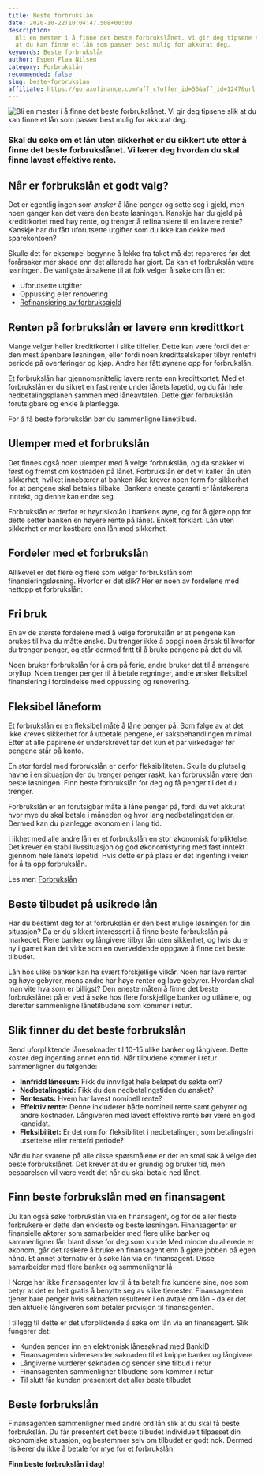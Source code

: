 ```yaml
---
title: Beste forbrukslån
date: 2020-10-22T10:04:47.508+00:00
description:
  Bli en mester i å finne det beste forbrukslånet. Vi gir deg tipsene slik
  at du kan finne et lån som passer best mulig for akkurat deg.
keywords: Beste forbrukslån
author: Espen Flaa Nilsen
category: Forbrukslån
recommended: false
slug: beste-forbrukslan
affiliate: https://go.axofinance.com/aff_c?offer_id=56&aff_id=1247&url_id=82&source=Dagbladet&aff_sub=A13
---
```


![Bli en mester i å finne det beste forbrukslånet. Vi gir deg tipsene slik at du kan finne et lån som passer best mulig for akkurat deg.](https://www.dagbladet.no/images/72639046.jpg?imageId=72639046&width=980&height=559)

### Skal du søke om et lån uten sikkerhet er du sikkert ute etter å finne det beste forbrukslånet. Vi lærer deg hvordan du skal finne lavest effektive rente.

## Når er forbrukslån et godt valg?

Det er egentlig ingen som *ønsker* å låne penger og sette seg i gjeld, men noen ganger kan det være den beste løsningen. Kanskje har du gjeld på kredittkortet med høy rente, og trenger å refinansiere til en lavere rente? Kanskje har du fått uforutsette utgifter som du ikke kan dekke med sparekontoen?

Skulle det for eksempel begynne å lekke fra taket må det repareres før det forårsaker mer skade enn det allerede har gjort. Da kan et forbrukslån være løsningen. De vanligste årsakene til at folk velger å søke om lån er:

- Uforutsette utgifter
- Oppussing eller renovering
- [Refinansiering av forbruksgjeld](https://www.dagbladet.no/annonse/refinansiering-forbruksgjeld/72207628)

## Renten på forbrukslån er lavere enn kredittkort

Mange velger heller kredittkortet i slike tilfeller. Dette kan være fordi det er den mest åpenbare løsningen, eller fordi noen kredittselskaper tilbyr rentefri periode på overføringer og kjøp. Andre har fått øynene opp for forbrukslån.

Et forbrukslån har gjennomsnittelig lavere rente enn kredittkortet. Med et forbrukslån er du sikret en fast rente under lånets løpetid, og du får hele nedbetalingsplanen sammen med låneavtalen. Dette gjør forbrukslån forutsigbare og enkle å planlegge.

For å få beste forbrukslån bør du sammenligne lånetilbud.

## Ulemper med et forbrukslån

Det finnes også noen ulemper med å velge forbrukslån, og da snakker vi først og fremst om kostnaden på lånet. Forbrukslån er det vi kaller lån uten sikkerhet, hvilket innebærer at banken ikke krever noen form for sikkerhet for at pengene skal betales tilbake. Bankens eneste garanti er låntakerens inntekt, og denne kan endre seg.

Forbrukslån er derfor et høyrisikolån i bankens øyne, og for å gjøre opp for dette setter banken en høyere rente på lånet. Enkelt forklart: Lån uten sikkerhet er mer kostbare enn lån med sikkerhet.

## Fordeler med et forbrukslån

<content-btn text="Søk forbrukslån her" :url="affiliate" rel="nofollow"></content-btn>

Allikevel er det flere og flere som velger forbrukslån som finansieringsløsning. Hvorfor er det slik? Her er noen av fordelene med nettopp et forbrukslån:

## Fri bruk

En av de største fordelene med å velge forbrukslån er at pengene kan brukes til hva du måtte ønske. Du trenger ikke å oppgi noen årsak til hvorfor du trenger penger, og står dermed fritt til å bruke pengene på det du vil.

Noen bruker forbrukslån for å dra på ferie, andre bruker det til å arrangere bryllup. Noen trenger penger til å betale regninger, andre ønsker fleksibel finansiering i forbindelse med oppussing og renovering.

## Fleksibel låneform

Et forbrukslån er en fleksibel måte å låne penger på. Som følge av at det ikke kreves sikkerhet for å utbetale pengene, er saksbehandlingen minimal. Etter at alle papirene er underskrevet tar det kun et par virkedager før pengene står på konto.

En stor fordel med forbrukslån er derfor fleksibiliteten. Skulle du plutselig havne i en situasjon der du trenger penger raskt, kan forbrukslån være den beste løsningen. Finn beste forbrukslån for deg og få penger til det du trenger.

Forbrukslån er en forutsigbar måte å låne penger på, fordi du vet akkurat hvor mye du skal betale i måneden og hvor lang nedbetalingstiden er. Dermed kan du planlegge økonomien i lang tid.

I likhet med alle andre lån er et forbrukslån en stor økonomisk forpliktelse. Det krever en stabil livssituasjon og god økonomistyring med fast inntekt gjennom hele lånets løpetid. Hvis dette er på plass er det ingenting i veien for å ta opp forbrukslån.

Les mer: [Forbrukslån](https://www.dagbladet.no/forbrukslan)

## Beste tilbudet på usikrede lån

Har du bestemt deg for at forbrukslån er den best mulige løsningen for din situasjon? Da er du sikkert interessert i å finne beste forbrukslån på markedet. Flere banker og långivere tilbyr lån uten sikkerhet, og hvis du er ny i gamet kan det virke som en overveldende oppgave å finne det beste tilbudet.

Lån hos ulike banker kan ha svært forskjellige vilkår. Noen har lave renter og høye gebyrer, mens andre har høye renter og lave gebyrer. Hvordan skal man vite hva som er billigst? Den eneste måten å finne det beste forbrukslånet på er ved å søke hos flere forskjellige banker og utlånere, og deretter sammenligne lånetilbudene som kommer i retur.

## Slik finner du det beste forbrukslån

Send uforpliktende lånesøknader til 10-15 ulike banker og långivere. Dette koster deg ingenting annet enn tid. Når tilbudene kommer i retur sammenligner du følgende:

- **Innfridd lånesum:** Fikk du innvilget hele beløpet du søkte om?
- **Nedbetalingstid:** Fikk du den nedbetalingstiden du ønsket?
- **Rentesats:** Hvem har lavest nominell rente?
- **Effektiv rente:** Denne inkluderer både nominell rente samt gebyrer og andre kostnader. Långiveren med lavest effektive rente bør være en god kandidat.
- **Fleksibilitet:** Er det rom for fleksibilitet i nedbetalingen, som betalingsfri utsettelse eller rentefri periode?

Når du har svarene på alle disse spørsmålene er det en smal sak å velge det beste forbrukslånet. Det krever at du er grundig og bruker tid, men besparelsen vil være verdt det når du skal betale ned lånet.

## Finn beste forbrukslån med en finansagent

Du kan også søke forbrukslån via en finansagent, og for de aller fleste forbrukere er dette den enkleste og beste løsningen. Finansagenter er finansielle aktører som samarbeider med flere ulike banker og sammenligner lån blant disse for deg som kunde Med mindre du allerede er økonom, går det raskere å bruke en finansagent enn å gjøre jobben på egen hånd. Et annet alternativ er å søke lån via en finansagent. Disse samarbeider med flere banker og sammenligner lå

I Norge har ikke finansagenter lov til å ta betalt fra kundene sine, noe som betyr at det er helt gratis å benytte seg av slike tjenester. Finansagenten tjener bare penger hvis søknaden resulterer i en avtale om lån - da er det den aktuelle långiveren som betaler provisjon til finansagenten.

I tillegg til dette er det uforpliktende å søke om lån via en finansagent. Slik fungerer det:

- Kunden sender inn en elektronisk lånesøknad med BankID
- Finansagenten videresender søknaden til et knippe banker og långivere
- Långiverne vurderer søknaden og sender sine tilbud i retur
- Finansagenten sammenligner tilbudene som kommer i retur
- Til slutt får kunden presentert det aller beste tilbudet

## Beste forbrukslån

Finansagenten sammenligner med andre ord lån slik at du skal få beste forbrukslån. Du får presentert det beste tilbudet individuelt tilpasset din økonomiske situasjon, og bestemmer selv om tilbudet er godt nok. Dermed risikerer du ikke å betale for mye for et forbrukslån.

**Finn beste forbrukslån i dag!**

<accordion-wrapper title="Spørsmål og svar">

<accordion>
<template #question>Hva er forbrukslån?</template>
<template #answer>
<p>
Et forbrukslån er et lån uten sikkerhet. Det betyr at du ikke trenger å stille med sikkerhet til banken, slik du må på boliglån. Det betyr at pengene kan brukes til det du selv ønsker. Ettersom banken ikke har ekstra sikkerhet, blir renten noe høyere. </p>
</template>
</accordion>

<accordion>
<template #question> Hvilken rente kan jeg få på lånet?</template>
<template #answer>
<p>
Alle søknader behandles individuelt, det betyr at vi ikke kan si hva renten på lånet er før banken har behandlet søknaden din. For å få en pekepinn kan du benytte deg av en lånekalkulator. Denne gir deg en estimert oversikt over alle kostnadene knyttet til lånet. </p>
</template>
</accordion>

<accordion>
<template #question> Hva er smålån?</template>
<template #answer>
<p>
Et <a href="https://www.dagbladet.no/refinansiering/refinansiere-smalan/"
>smålån</a
  >
er også et lån uten sikkerhet, på samme måte som forbrukslån. Forskjellen er i hovedsak størrelsen. Det finnes ingen spesifikk definisjon på hva størrelsen er, men ofte omtaler vi alt under 50 000 kroner som smålån. Nedbetalingstiden er ofte kort og renten er som regel høyere enn på forbrukslån</p>
</template>
</accordion>

<accordion>
<template #question> Hvorfor er tjenesten gratis?</template>
<template #answer>
<p>
Finansagenter formidler lån på vegne av bankene. Til tross for at en finansagent først og fremst jobber for banken, er tjenesten også til stor fordel for deg som låntaker. Ved å sammenligne lån blant sine samarbeidsbanker får du det beste forbrukslånet blant flere banker. Ettersom finansagenten samarbeider med bankene, får de kommisjon fra banken som eventuelt innfrir et lån. </p>
</template>
</accordion>

<accordion>
<template #question> Hva kan lånet brukes til?</template>
<template #answer>
<p>
Et lån uten sikkerhet kan i utgangspunktet brukes til akkurat det du ønsker. Det er likevel noen områder som går igjen: De fleste søker lån for å dekke uforutsette utgifter, oppussing eller refinansiering. </p>
</template>
</accordion>

<accordion>
<template #question> Hvor mye kan jeg låne?</template>
<template #answer>
<p>
Gjennom de fleste finansagentene kan du låne fra 10 000 til 500 000 kroner uten sikkerhet.</p>
</template>
</accordion>

<accordion>
<template #question> Hvor lang nedbetalingstid har lånet?</template>
<template #answer>
<p>
De fleste bankene tilbyr nedbetalingstid opptil 15 år, avhengig av banken du velger. Du kan når som helst betale inn ekstra eller betale ut lånet i sin helhet, uten ekstra omkostninger.</p>
</template>
</accordion>

</accordion-wrapper>

